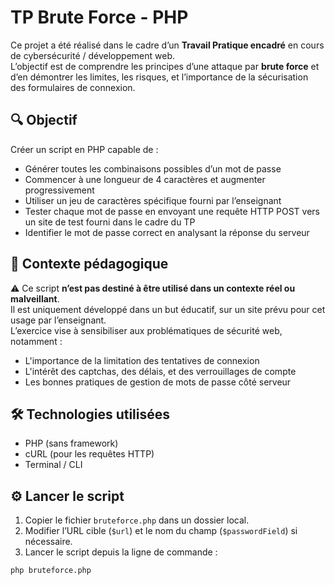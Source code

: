 # TP Brute Force - PHP

Ce projet a été réalisé dans le cadre d’un **Travail Pratique encadré** en cours de cybersécurité / développement web.  
L’objectif est de comprendre les principes d’une attaque par **brute force** et d’en démontrer les limites, les risques, et l’importance de la sécurisation des formulaires de connexion.

## 🔍 Objectif

Créer un script en PHP capable de :

- Générer toutes les combinaisons possibles d’un mot de passe
- Commencer à une longueur de 4 caractères et augmenter progressivement
- Utiliser un jeu de caractères spécifique fourni par l’enseignant
- Tester chaque mot de passe en envoyant une requête HTTP POST vers un site de test fourni dans le cadre du TP
- Identifier le mot de passe correct en analysant la réponse du serveur

## 🧠 Contexte pédagogique

⚠️ Ce script **n’est pas destiné à être utilisé dans un contexte réel ou malveillant**.  
Il est uniquement développé dans un but éducatif, sur un site prévu pour cet usage par l’enseignant.  
L’exercice vise à sensibiliser aux problématiques de sécurité web, notamment :

- L'importance de la limitation des tentatives de connexion
- L'intérêt des captchas, des délais, et des verrouillages de compte
- Les bonnes pratiques de gestion de mots de passe côté serveur

## 🛠️ Technologies utilisées

- PHP (sans framework)
- cURL (pour les requêtes HTTP)
- Terminal / CLI

## ⚙️ Lancer le script

1. Copier le fichier `bruteforce.php` dans un dossier local.
2. Modifier l’URL cible (`$url`) et le nom du champ (`$passwordField`) si nécessaire.
3. Lancer le script depuis la ligne de commande :

```bash
php bruteforce.php
